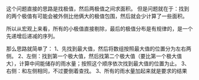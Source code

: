 这个问题直接的思路是找极值，然后两极值之间求面积。
但是问题就在于：找到的两个极值有可能会被外侧比他俩大的极值包围，然后就会少计算了一些面积。

所以从宏观上来看，所有的小极值直接剔除，最后的极值分布是有规律的，是一个先递增后递减的序列。

那么思路就简单了： 
1、先找到最大值，然后将数组按照最大值的位置分为左右两侧。
2、左侧：找到第一个极大值，然后找第二个极大值（要比第一个极大值大），计算中间能储存的雨水量；按照这个顺序依次找到最大值的位置为止。
3、右侧：和左侧相同，不过要倒着查找。
3、所有的雨水量加起来就是要求的结果
